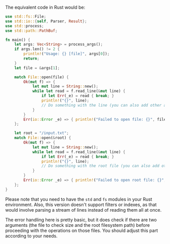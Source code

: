 The equivalent code in Rust would be:

```rust
use std::fs::File;
use std::io::{self, Parser, Result};
use std::process;
use std::path::PathBuf;

fn main() {
    let args: Vec<String> = process_args();
    if args.len() != 2 {
        println!("Usage: {} [file]", args[0]);
        return;
    }
    let file = &args[1];

    match File::open(file) {
        Ok(mut f) => {
            let mut line = String::new();
            while let read = f.read_line(&mut line) {
                if let Err(_e) = read { break; }
                println!("{}", line);
                // Do something with the line (you can also add other actions like filtering or indexing lines)
            }
        }
        Err(io::Error _e) => { println!("Failed to open file: {}", file); },
    };

    let root = "/input.txt";
    match File::open(&root) {
        Ok(mut f) => {
            let mut line = String::new();
            while let read = f.read_line(&mut line) {
                if let Err(_e) = read { break; }
                println!("{}", line);
                // Do something with the root file (you can also add other actions like filtering or indexing lines)
            }
        }
        Err(io::Error _e) => { println!("Failed to open root file: {}", root); },
    };
}
```
Please note that you need to have the `std` and `fs` modules in your Rust environment. Also, this version doesn't support filters or indexes, as that would involve parsing a stream of lines instead of reading them all at once. 

The error handling here is pretty basic, but it does check if there are two arguments (the file to check size and the root filesystem path) before proceeding with the operations on those files. You should adjust this part according to your needs.
